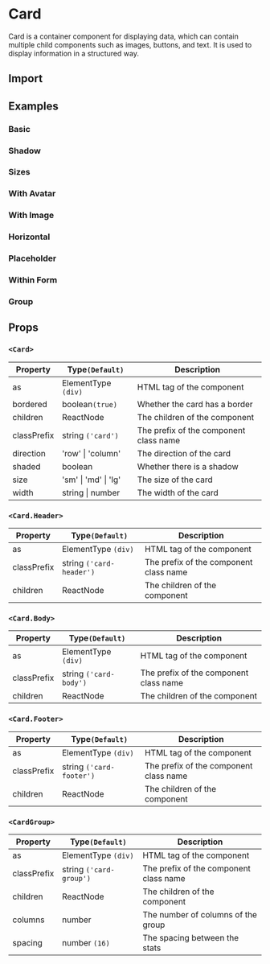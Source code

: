 # Card

Card is a container component for displaying data, which can contain multiple child components such as images, buttons, and text. It is used to display information in a structured way.

## Import

<!--{include:<import-guide>}-->

## Examples

### Basic

<!--{include:`basic.md`}-->

### Shadow

<!--{include:`shadow.md`}-->

### Sizes

<!--{include:`size.md`}-->

### With Avatar

<!--{include:`with-avatar.md`}-->

### With Image

<!--{include:`with-image.md`}-->

### Horizontal

<!--{include:`horizontal.md`}-->

### Placeholder

<!--{include:`placeholder.md`}-->

### Within Form

<!--{include:`within-form.md`}-->

### Group

<!--{include:`group.md`}-->

## Props

### `<Card>`

<!-- prettier-sort-markdown-table -->

| Property    | Type`(Default)`      | Description                            |
| ----------- | -------------------- | -------------------------------------- |
| as          | ElementType `(div)`  | HTML tag of the component              |
| bordered    | boolean`(true)`      | Whether the card has a border          |
| children    | ReactNode            | The children of the component          |
| classPrefix | string `('card')`    | The prefix of the component class name |
| direction   | 'row' \| 'column'    | The direction of the card              |
| shaded      | boolean              | Whether there is a shadow              |
| size        | 'sm' \| 'md' \| 'lg' | The size of the card                   |
| width       | string \| number     | The width of the card                  |

### `<Card.Header>`

| Property    | Type`(Default)`          | Description                            |
| ----------- | ------------------------ | -------------------------------------- |
| as          | ElementType `(div)`      | HTML tag of the component              |
| classPrefix | string `('card-header')` | The prefix of the component class name |
| children    | ReactNode                | The children of the component          |

### `<Card.Body>`

| Property    | Type`(Default)`        | Description                            |
| ----------- | ---------------------- | -------------------------------------- |
| as          | ElementType `(div)`    | HTML tag of the component              |
| classPrefix | string `('card-body')` | The prefix of the component class name |
| children    | ReactNode              | The children of the component          |

### `<Card.Footer>`

| Property    | Type`(Default)`          | Description                            |
| ----------- | ------------------------ | -------------------------------------- |
| as          | ElementType `(div)`      | HTML tag of the component              |
| classPrefix | string `('card-footer')` | The prefix of the component class name |
| children    | ReactNode                | The children of the component          |

### `<CardGroup>`

| Property    | Type`(Default)`         | Description                            |
| ----------- | ----------------------- | -------------------------------------- |
| as          | ElementType `(div)`     | HTML tag of the component              |
| classPrefix | string `('card-group')` | The prefix of the component class name |
| children    | ReactNode               | The children of the component          |
| columns     | number                  | The number of columns of the group     |
| spacing     | number `(16)`           | The spacing between the stats          |
